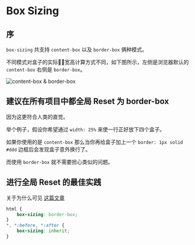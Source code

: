 # Box Sizing

## 序
`box-sizing` 共支持 `content-box` 以及 `border-box` 俩种模式。  

不同模式对盒子的实际宽高计算方式不同，如下图所示，左侧是浏览器默认的 `content-box` 右侧是 `border-box`。

![content-box & border-box](https://pic.imgdb.cn/item/61404c5944eaada739f3373b.png)

## 建议在所有项目中都全局 Reset 为 border-box
因为这更符合人类的直觉。  

举个例子，假设你希望通过 `width: 25%` 来使一行正好放下四个盒子。  

如果你使用的是 `content-box` 那么当你再给盒子加上一个 `border: 1px solid #ddd` 边框后会发现盒子意外换行了。

而使用 `border-box` 就不需要担心类似的问题。

## 进行全局 Reset 的最佳实践
关于为什么可见 [这篇文章](https://css-tricks.com/inheriting-box-sizing-probably-slightly-better-best-practice/)
```css
html {
	box-sizing: border-box;
}
*, *:before, *:after {
	box-sizing: inherit;
}
```

